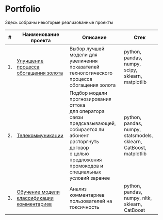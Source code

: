 # Portfolio

Здесь собраны некоторые реализованные проекты

| #    | Наименование проекта                | Описание                                                     | Стек                                                         |
| ---- | ------------------------------------------------------------ | ------------------------------------------------------------ | ------------------------------------------------------------ |
| 1.   | [Улучшение процесса обогащения золота]() | Выбор лучшей модели для увеличения <br/>показателей технологического процесса <br/>обогащения золота | python, pandas, numpy, scipy, sklearn, matplotlib       |
| 2.   | [Телекоммуникации]() | Подбор модели прогнозирования оттока <br/> для оператора связи предсказывающей, собирается ли абонент расторгнуть договор <br/> с целью предложения промокодов и специальных условий заранее | python, pandas, numpy, statsmodels, sklearn, CatBoost, matplotlib |
| 3.   | [Обучение модели классификации комментариев]() | Анализ комментариев пользователей на токсичность             | python, pandas, numpy, nltk, sklearn, CatBoost |
